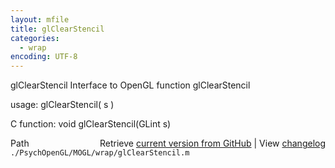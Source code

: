 ```yaml
---
layout: mfile
title: glClearStencil
categories:
  - wrap
encoding: UTF-8
---
```


glClearStencil  Interface to OpenGL function glClearStencil

usage:  glClearStencil\( s \)

C function:  void glClearStencil\(GLint s\)


<div class="code_header" style="text-align:right;">
  <span style="float:left;">Path&nbsp;&nbsp;</span> <span class="counter">Retrieve <a href=
  "https://raw.github.com/Psychtoolbox-3/Psychtoolbox-3/beta/./PsychOpenGL/MOGL/wrap/glClearStencil.m">current version from GitHub</a> | View <a href=
  "https://github.com/Psychtoolbox-3/Psychtoolbox-3/commits/beta/./PsychOpenGL/MOGL/wrap/glClearStencil.m">changelog</a></span>
</div>
<div class="code">
  <code>./PsychOpenGL/MOGL/wrap/glClearStencil.m</code>
</div>
